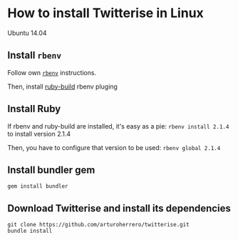 # How to install Twitterise in Linux

Ubuntu 14.04

## Install `rbenv`

Follow own [`rbenv`](https://github.com/sstephenson/rbenv#installation) instructions.

Then, install [ruby-build](https://github.com/sstephenson/ruby-build#readme) rbenv pluging

## Install Ruby

If rbenv and ruby-build are installed, it's easy as a pie: `rbenv install 2.1.4` to
install version 2.1.4

Then, you have to configure that version to be used: `rbenv global 2.1.4`

## Install bundler gem

`gem install bundler`

## Download Twitterise and install its dependencies

	git clone https://github.com/arturoherrero/twitterise.git
	bundle install

 
